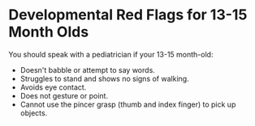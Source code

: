 
# Developmental Red Flags for 13-15 Month Olds

You should speak with a pediatrician if your 13-15 month-old:
*   Doesn't babble or attempt to say words.
*   Struggles to stand and shows no signs of walking.
*   Avoids eye contact.
*   Does not gesture or point.
*   Cannot use the pincer grasp (thumb and index finger) to pick up objects.
